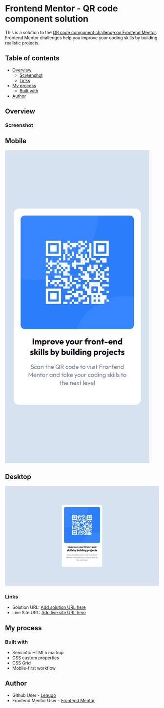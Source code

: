 # Frontend Mentor - QR code component solution

This is a solution to the [QR code component challenge on Frontend Mentor](https://www.frontendmentor.io/challenges/qr-code-component-iux_sIO_H). Frontend Mentor challenges help you improve your coding skills by building realistic projects.

## Table of contents

- [Overview](#overview)
  - [Screenshot](#screenshot)
  - [Links](#links)
- [My process](#my-process)
  - [Built with](#built-with)
- [Author](#author)

## Overview

### Screenshot

## Mobile

![screenshot-mobile](./public/images/screenshot-mobile.png)

## Desktop

![screenshot-desktop](./public/images/screenshot-desktop.png)

### Links

- Solution URL: [Add solution URL here](https://www.frontendmentor.io/challenges/qr-code-component-iux_sIO_H)
- Live Site URL: [Add live site URL here](https://lenugo.github.io/qr-code-component-main)

## My process

### Built with

- Semantic HTML5 markup
- CSS custom properties
- CSS Grid
- Mobile-first workflow

## Author

- Github User - [Lenugo](https://www.github.com/Lenugo)
- Frontend Mentor User - [Frontend Mentor](https://www.frontendmentor.io/profile/Lenugo)
